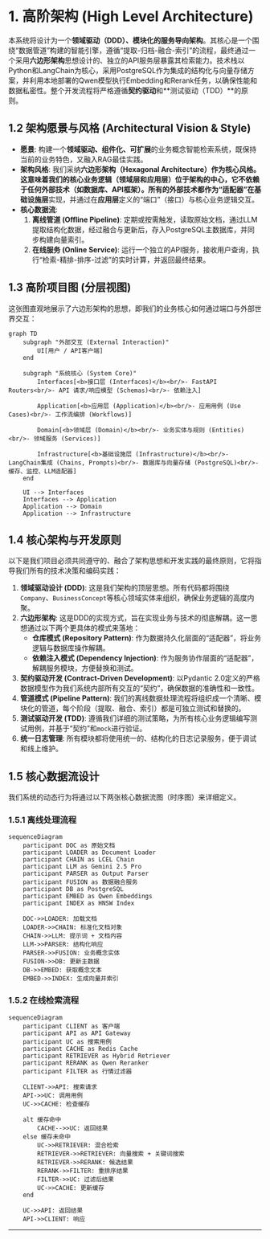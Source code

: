# **1. 高阶架构 (High Level Architecture)**

本系统将设计为一个**领域驱动（DDD）、模块化的服务导向架构**。其核心是一个围绕“数据管道”构建的智能引擎，遵循“提取-归档-融合-索引”的流程，最终通过一个采用**六边形架构**思想设计的、独立的API服务层暴露其检索能力。技术栈以Python和LangChain为核心，采用PostgreSQL作为集成的结构化与向量存储方案，并利用本地部署的Qwen模型执行Embedding和Rerank任务，以确保性能和数据私密性。整个开发流程将严格遵循**契约驱动**和\*\*测试驱动（TDD）\*\*的原则。

## **1.2 架构愿景与风格 (Architectural Vision & Style)**

  * **愿景**: 构建一个**领域驱动、组件化、可扩展**的业务概念智能检索系统，既保持当前的业务特色，又融入RAG最佳实践。
  * **架构风格**: 我们采纳**六边形架构（Hexagonal Architecture）作为核心风格。这意味着我们的核心业务逻辑（领域层和应用层）位于架构的中心，它不依赖于任何外部技术（如数据库、API框架）。所有的外部技术都作为“适配器”在基础设施层**实现，并通过在**应用层**定义的“端口”（接口）与核心业务逻辑交互。
  * **核心数据流**:
    1.  **离线管道 (Offline Pipeline)**: 定期或按需触发，读取原始文档，通过LLM提取结构化数据，经过融合与更新后，存入PostgreSQL主数据库，并同步构建向量索引。
    2.  **在线服务 (Online Service)**: 运行一个独立的API服务，接收用户查询，执行“检索-精排-排序-过滤”的实时计算，并返回最终结果。

## **1.3 高阶项目图 (分层视图)**

这张图直观地展示了六边形架构的思想，即我们的业务核心如何通过端口与外部世界交互：

```mermaid
graph TD
    subgraph "外部交互 (External Interaction)"
        UI[用户 / API客户端]
    end

    subgraph "系统核心 (System Core)"
        Interfaces[<b>接口层 (Interfaces)</b><br/>- FastAPI Routers<br/>- API 请求/响应模型 (Schemas)<br/>- 依赖注入]
        
        Application[<b>应用层 (Application)</b><br/>- 应用用例 (Use Cases)<br/>- 工作流编排 (Workflows)]
        
        Domain[<b>领域层 (Domain)</b><br/>- 业务实体与规则 (Entities)<br/>- 领域服务 (Services)]
        
        Infrastructure[<b>基础设施层 (Infrastructure)</b><br/>- LangChain集成 (Chains, Prompts)<br/>- 数据库与向量存储 (PostgreSQL)<br/>- 缓存、监控、LLM适配器]
    end

    UI --> Interfaces
    Interfaces --> Application
    Application --> Domain
    Application --> Infrastructure
```

## **1.4 核心架构与开发原则**

以下是我们项目必须共同遵守的、融合了架构思想和开发实践的最终原则，它将指导我们所有的技术决策和编码实践：

1.  **领域驱动设计 (DDD)**: 这是我们架构的顶层思想。所有代码都将围绕`Company`、`BusinessConcept`等核心领域实体来组织，确保业务逻辑的高度内聚。
2.  **六边形架构**: 这是DDD的实现方式，旨在实现业务与技术的彻底解耦。这一思想通过以下两个更具体的模式来落地：
      * **仓库模式 (Repository Pattern)**: 作为数据持久化层面的“适配器”，将业务逻辑与数据库操作解耦。
      * **依赖注入模式 (Dependency Injection)**: 作为服务协作层面的“适配器”，解耦服务模块，方便替换和测试。
3.  **契约驱动开发 (Contract-Driven Development)**: 以Pydantic 2.0定义的严格数据模型作为我们系统内部所有交互的“契约”，确保数据的准确性和一致性。
4.  **管道模式 (Pipeline Pattern)**: 我们的离线数据处理流程将组织成一个清晰、模块化的管道，每个阶段（提取、融合、索引）都是可独立测试和替换的。
5.  **测试驱动开发 (TDD)**: 遵循我们详细的测试策略，为所有核心业务逻辑编写测试用例，并基于“契约”和`mock`进行验证。
6.  **统一日志管理**: 所有模块都将使用统一的、结构化的日志记录服务，便于调试和线上维护。

## **1.5 核心数据流设计**

我们系统的动态行为将通过以下两张核心数据流图（时序图）来详细定义。

### **1.5.1 离线处理流程**

```mermaid
sequenceDiagram
    participant DOC as 原始文档
    participant LOADER as Document Loader
    participant CHAIN as LCEL Chain
    participant LLM as Gemini 2.5 Pro
    participant PARSER as Output Parser
    participant FUSION as 数据融合服务
    participant DB as PostgreSQL
    participant EMBED as Qwen Embeddings
    participant INDEX as HNSW Index
    
    DOC->>LOADER: 加载文档
    LOADER->>CHAIN: 标准化文档对象
    CHAIN->>LLM: 提示词 + 文档内容
    LLM->>PARSER: 结构化响应
    PARSER->>FUSION: 业务概念实体
    FUSION->>DB: 更新主数据
    DB->>EMBED: 获取概念文本
    EMBED->>INDEX: 生成向量并索引
```

### **1.5.2 在线检索流程**

```mermaid
sequenceDiagram
    participant CLIENT as 客户端
    participant API as API Gateway
    participant UC as 搜索用例
    participant CACHE as Redis Cache
    participant RETRIEVER as Hybrid Retriever
    participant RERANK as Qwen Reranker
    participant FILTER as 行情过滤器
    
    CLIENT->>API: 搜索请求
    API->>UC: 调用用例
    UC->>CACHE: 检查缓存
    
    alt 缓存命中
        CACHE-->>UC: 返回结果
    else 缓存未命中
        UC->>RETRIEVER: 混合检索
        RETRIEVER->>RETRIEVER: 向量搜索 + 关键词搜索
        RETRIEVER->>RERANK: 候选结果
        RERANK->>FILTER: 重排序结果
        FILTER->>UC: 过滤后结果
        UC->>CACHE: 更新缓存
    end
    
    UC->>API: 返回结果
    API->>CLIENT: 响应
```

-----

